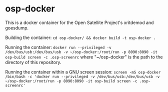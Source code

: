 # osp-docker
This is a docker container for the Open Satellite Project's xritdemod and goesdump.

Building the container:
`cd osp-docker/ && docker build -t osp-docker .`

Running the container:
`docker run --privileged -v /dev/bus/usb:/dev/bus/usb -v ~/osp-docker:/root/run -p 8090:8090 -it osp-build screen -c .osp-screenrc`
where "~/osp-docker" is the path to the directory of this repository.

Running the container within a GNU screen session:
`screen -mS osp-docker /bin/bash -c 'docker run --privileged -v /dev/bus/usb:/dev/bus/usb -v ~/osp-docker:/root/run -p 8090:8090 -it osp-build screen -c .osp-screenrc'`
